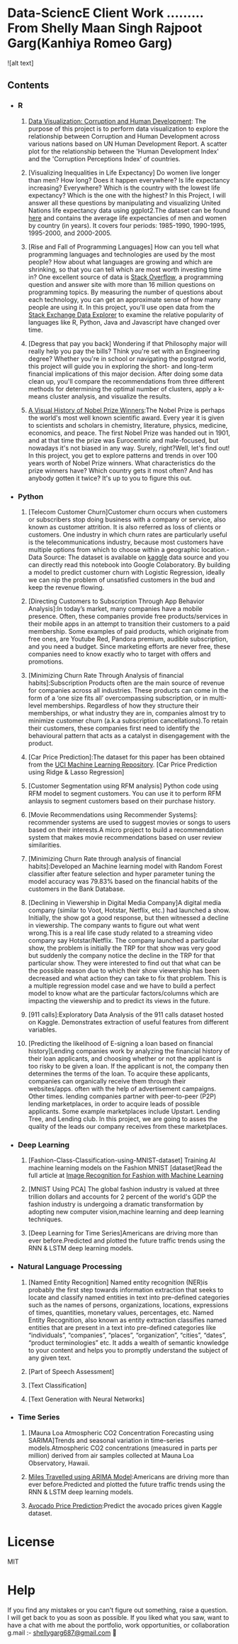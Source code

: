 # Data-SciencE Client Work ......... From Shelly Maan Singh Rajpoot Garg(Kanhiya Romeo Garg)


![alt text]
## Contents

- ### R

	1. [Data Visualization: Corruption and Human Development](): The purpose of this project is to perform data visualization to explore the relationship between Corruption and Human Development across various nations based on UN Human Development Report.  A scatter plot for the relationship between the 'Human Development Index' and the 'Corruption Perceptions Index' of countries.
	
	2. [Visualizing Inequalities in Life Expectancy] Do women live longer than men? How long? Does it happen everywhere? Is life expectancy increasing? Everywhere? Which is the country with the lowest life expectancy? Which is the one with the highest? In this Project, I will answer all these questions by manipulating and visualizing United Nations life expectancy data using ggplot2.The dataset can be found [here]() and contains the average life expectancies of men and women by country (in years). It covers four periods: 1985-1990, 1990-1995, 1995-2000, and 2000-2005.
	
	3. [Rise and Fall of Programming Languages] How can you tell what programming languages and technologies are used by the most people? How about what languages are growing and which are shrinking, so that you can tell which are most worth investing time in? One excellent source of data is [Stack Overflow](), a programming question and answer site with more than 16 million questions on programming topics. By measuring the number of questions about each technology, you can get an approximate sense of how many people are using it. In this project, you'll use open data from the [Stack Exchange Data Explorer]() to examine the relative popularity of languages like R, Python, Java and Javascript have changed over time.
	
	4. [Degress that pay you back] Wondering if that Philosophy major will really help you pay the bills? Think you're set with an Engineering degree? Whether you're in school or navigating the postgrad world, this project will guide you in exploring the short- and long-term financial implications of this major decision. After doing some data clean up, you'll compare the recommendations from three different methods for determining the optimal number of clusters, apply a k-means cluster analysis, and visualize the results.
			
	5. [A Visual History of Nobel Prize Winners]():The Nobel Prize is perhaps the world's most well known scientific award. Every year it is given to scientists and scholars in chemistry, literature, physics, medicine, economics, and peace. The first Nobel Prize was handed out in 1901, and at that time the prize was Eurocentric and male-focused, but nowadays it's not biased in any way. Surely, right?Well, let's find out! In this project, you get to explore patterns and trends in over 100 years worth of Nobel Prize winners. What characteristics do the prize winners have? Which country gets it most often? And has anybody gotten it twice? It's up to you to figure this out.
	
- ### Python
      
    1. [Telecom Customer Churn]Customer churn occurs when customers or subscribers stop doing business with a company or service, also known as customer attrition. It is also referred as loss of clients or customers. One industry in which churn rates are particularly useful is the telecommunications industry, because most customers have multiple options from which to choose within a geographic location.- Data Source: The dataset is available on [kaggle](https://www.kaggle.com/blastchar/telco-customer-churn) data source and you can directly read this notebook into Google Colaboratory. By building a model to predict customer churn with Logistic Regression, ideally we can nip the problem of unsatisfied customers in the bud and keep the revenue flowing.
    
    2. [Directing Customers to Subscription Through App Behavior Analysis]:In today’s market, many companies have a mobile presence. Often, these companies provide free products/services in their mobile apps in an attempt to transition their customers to a paid membership. Some examples of paid products, which originate from free ones, are Youtube Red, Pandora premium, audible subscription, and you need a budget. Since marketing efforts are never free, these companies need to know exactly who to target with offers and promotions.
    
    3. [Minimizing Churn Rate Through Analysis of financial habits]:Subscription Products often are the main source of revenue for companies across all industries. These products can come in the form of a ‘one size fits all’ overcompassing subscription, or in multi-level memberships. Regardless of how they structure their memberships, or what industry they are in, companies almost try to minimize customer churn (a.k.a subscription cancellations).To retain their customers, these companies first need to identify the behavioural pattern that acts as a catalyst in disengagement with the product.
    
    4. [Car Price Prediction]:The dataset for this paper has been obtained from the [UCI Machine Learning Repository](https://archive.ics.uci.edu/ml/datasets/automobile). [Car Price Prediction using Ridge & Lasso Regression]
    
    5. [Customer Segmentation using RFM analysis] Python code using RFM model to segment customers. You can use it to perform RFM anlaysis to segment customers based on their purchase history.
    
    6. [Movie Recommendations using Recommender  Systems]: recommender systems are used to suggest movies or songs to users based on their interests.A micro project to build a recommendation system that makes movie recommendations based on user review similarities.
    
    7. [Minimizing Churn Rate through analysis of financial habits]:Developed an Machine learning model with Random Forest classifier after feature selection and hyper parameter tuning the model accuracy was 79.83% based on the financial habits of the customers in the Bank Database. 
    
    8. [Declining in Viewership in Digital Media Company]A digital media company (similar to Voot, Hotstar, Netflix, etc.) had launched a show. Initially, the show got a good response, but then witnessed a decline in viewership. The company wants to figure out what went wrong.This is a real life case study related to a streaming video company say Hotstar/Netflix. The company launched a particular show, the problem is initially the TRP for that show was very good but suddenly the company notice the decline in the TRP for that particular show. They were interested to find out that what can be the possible reason due to which their show viewership has been decreased and what action they can take to fix that problem. This is a multiple regression model case and we have to build a perfect model to know what are the particular factors/columns which are impacting the viewership and to predict its views in the future.
    
    9. [911 calls]:Exploratory Data Analysis of the 911 calls dataset hosted on Kaggle. Demonstrates extraction of useful features from different variables.
    
    10. [Predicting the likelihood of E-signing a loan based on financial history]Lending companies work by analyzing the financial history of their loan applicants, and choosing whether or not the applicant is too risky to be given a loan. If the applicant is not, the company then determines the terms of the loan. To acquire these applicants, companies can organically receive them through their websites/apps. often with the help of advertisement campaigns. Other times. lending companies partner with peer-to-peer (P2P) lending marketplaces, in order to acquire leads of possible applicants. Some example marketplaces include Upstart. Lending Tree, and Lending club. In this project, we are going to asses the quality of the leads our company receives from these marketplaces.
    
        
- ### Deep Learning
    1. [Fashion-Class-Classification-using-MNIST-dataset] Training AI machine learning models on the Fashion MNIST [dataset]Read the full article at [Image Recognition for Fashion with Machine Learning](http://www.primaryobjects.com/2017/10/23/image-recognition-for-fashion-with-machine-learning/)

    2. [MNIST Using PCA] The global fashion industry is valued at three trillion dollars and accounts for 2 percent of the world's GDP the fashion industry is undergoing a dramatic transformation by adopting new computer vision,machine learning and deep learning techniques.
    
    3. [Deep Learning for Time Series]Americans are driving more than ever before.Predicted and plotted the future traffic trends using the RNN & LSTM deep learning models.
    
- ### Natural Language Processing 
     1. [Named Entity Recognition] Named entity recognition (NER)is probably the first step towards information extraction that seeks to locate and classify named entities in text into pre-defined categories such as the names of persons, organizations, locations, expressions of times, quantities, monetary values, percentages, etc. Named Entity Recognition, also known as entity extraction classifies named entities that are present in a text into pre-defined categories like “individuals”, “companies”, “places”, “organization”, “cities”, “dates”, “product terminologies” etc. It adds a wealth of semantic knowledge to your content and helps you to promptly understand the subject of any given text.
     
     2. [Part of Speech Assessment]
     
     3. [Text Classification]
     
     4. [Text Generation with Neural Networks]
                 
- ### Time Series
  1. [Mauna Loa Atmospheric CO2 Concentration Forecasting using SARIMA]Trends and seasonal variation in time-series models.Atmospheric CO2 concentrations (measured in parts per million) derived from air samples collected at Mauna Loa Observatory, Hawaii. 
  
  2. [Miles Travelled using ARIMA Model]():Americans are driving more than ever before.Predicted and plotted the future traffic trends using the RNN & LSTM deep learning models.
  
  3. [Avocado Price Prediction]():Predict the avocado prices given Kaggle dataset.
  
 
# License

MIT


# Help

If you find any mistakes or you can't figure out something, raise a question. I will get back to you as soon as possible. If you liked what you saw, want to have a chat with me about the portfolio, work opportunities, or collaboration g.mail :- shellygarg687@gmail.com
:mag_right:

